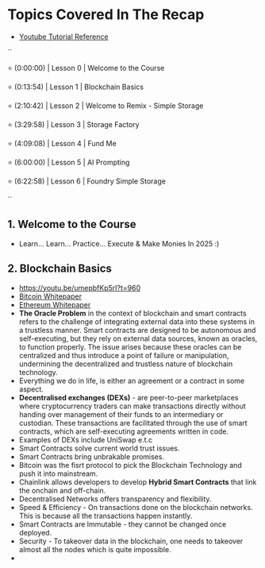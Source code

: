 # Topics Covered In The Recap
- [Youtube Tutorial Reference](https://www.youtube.com/watch?v=umepbfKp5rI)

``

⭐️ (0:00:00) | Lesson 0 | Welcome to the Course

⭐️ (0:13:54) | Lesson 1 | Blockchain Basics

⭐️ (2:10:42) | Lesson 2 | Welcome to Remix - Simple Storage

⭐️ (3:29:58) | Lesson 3 | Storage Factory

⭐️ (4:09:08) | Lesson 4 | Fund Me

⭐️ (6:00:00) | Lesson 5 | AI Prompting

⭐️ (6:22:58) | Lesson 6 | Foundry Simple Storage

``

## 1. Welcome to the Course
- Learn... Learn... Practice... Execute & Make Monies In 2025 :)

## 2. Blockchain Basics
- https://youtu.be/umepbfKp5rI?t=960
- [Bitcoin Whitepaper](https://bitcoin.org/bitcoin.pdf)
- [Ethereum Whitepaper](https://ethereum.org/en/whitepaper/)
- **The Oracle Problem** in the context of blockchain and smart contracts refers to the challenge of integrating external data into these systems in a trustless manner. Smart contracts are designed to be autonomous and self-executing, but they rely on external data sources, known as oracles, to function properly. The issue arises because these oracles can be centralized and thus introduce a point of failure or manipulation, undermining the decentralized and trustless nature of blockchain technology.
- Everything  we do in life, is either an agreement or a contract in some aspect.
- **Decentralised exchanges (DEXs)** - are peer-to-peer marketplaces where cryptocurrency traders can make transactions directly without handing over management of their funds to an intermediary or custodian. These transactions are facilitated through the use of smart contracts, which are self-executing agreements written in code.
- Examples of DEXs include UniSwap e.t.c
- Smart Contracts solve current world trust issues.
- Smart Contracts bring unbrakable promises.
- Bitcoin was the fisrt protocol to pick the Blockchain Technology and push it into mainstream.
- Chainlink allows developers to develop **Hybrid Smart Contracts** that link the onchain and off-chain.
- Decentralised Networks offers transparency and flexibility. 
- Speed & Efficiency - On transactions done on the blockchain networks. This is because all the transactions happen instantly.
- Smart Contracts are Immutable - they cannot be changed once deployed. 
- Security - To takeover data in the blockchain, one needs to takeover almost all the nodes which is quite impossible.
- 